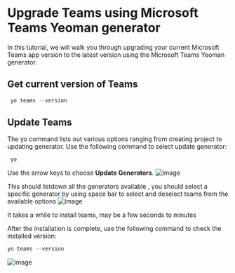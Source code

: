 # Upgrade Teams using Microsoft Teams Yeoman generator
In this tutorial, we will walk you through upgrading your current Microsoft Teams app version to the latest version using the Microsoft Teams Yeoman generator. 
## Get current version of Teams
```PowerShell
 yo teams --version
```
## Update Teams
The yo command lists out various options ranging from creating project to updating generator. Use the following command to select update generator:
```PowerShell
 yo
```
Use the arrow keys to choose **Update Generators**.
![image](https://github.com/divya-akula/msteams-docs/blob/master/msteams-platform/assets/images/Update-Teams/YoSelectUpdateGen.png)

This should listdown all the generators available , you should select a specific generator by using space bar to select and deselect teams from the available options
![image](https://github.com/divya-akula/msteams-docs/blob/master/msteams-platform/assets/images/Update-Teams//UseSpaceToSelectGenerators.png)

It takes a while to install teams, may be a few seconds to minutes

After the installation is complete, use the following command to check the installed version:

```PowerShell
yo teams --version
```
![image](https://github.com/divya-akula/msteams-docs/blob/master/msteams-platform/assets/images/Update-Teams/FindVersionAfterInstallation.png)
